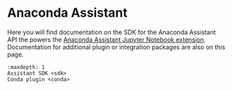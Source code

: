 # Anaconda Assistant

Here you will find documentation on the SDK for the Anaconda Assistant API the powers the
[Anaconda Assistant Jupyter Notebook extension](https://docs.anaconda.com/anaconda-notebooks/anaconda-assistant/).
Documentation for additional plugin or integration packages are also on this page.

```{toctree}
:maxdepth: 1
Assistant SDK <sdk>
Conda plugin <conda>
```
